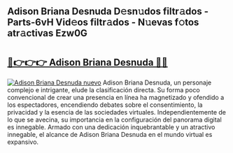 ## Adison Briana Desnuda D𝚎sn𝚞dos filtr𝚊dos - Parts-6vH Vid𝚎os filtr𝚊dos - N𝚞evas f𝚘tos atr𝚊ctivas Ezw0G

# <h2><a href="http://mb1k4x.tromn.icu/?c=Adison+Briana+Desnuda">🔗👉👉👉 Adison Briana Desnuda 🔗🔗</a></h2>

[![Adison Briana Desnuda nuevo](https://i.imgur.com/pEAQMta.gif)](http://mb1k4x.tromn.icu/?c=Adison+Briana+Desnuda)
Adison Briana Desnuda, un personaje complejo e intrigante, elude la clasificación directa. Su forma poco convencional de crear una presencia en línea ha magnetizado y ofendido a los espectadores, encendiendo debates sobre el consentimiento, la privacidad y la esencia de las sociedades virtuales. Independientemente de lo que se avecina, su importancia en la configuración del panorama digital es innegable. Armado con una dedicación inquebrantable y un atractivo innegable, el alcance de Adison Briana Desnuda en el mundo virtual es expansivo.
